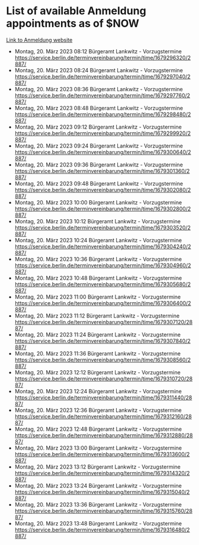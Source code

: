# List of available Anmeldung appointments as of $NOW
[Link to Anmeldung website](https://service.berlin.de/terminvereinbarung/termin/tag.php?termin=1&anliegen[]=120686&dienstleisterlist=122210,122217,327316,122219,327312,122227,327314,122231,327346,122243,327348,122254,122252,329742,122260,329745,122262,329748,122271,327278,122273,327274,122277,327276,330436,122280,327294,122282,327290,122284,327292,122291,327270,122285,327266,122286,327264,122296,327268,150230,329760,122297,327286,122294,327284,122312,329763,122314,329775,122304,327330,122311,327334,122309,327332,317869,122281,327352,122279,329772,122283,122276,327324,122274,327326,122267,329766,122246,327318,122251,327320,122257,327322,122208,327298,122226,327300&herkunft=http%3A%2F%2Fservice.berlin.de%2Fdienstleistung%2F120686%2F)
- Montag, 20. März 2023 08:12 Bürgeramt Lankwitz - Vorzugstermine https://service.berlin.de/terminvereinbarung/termin/time/1679296320/2887/
- Montag, 20. März 2023 08:24 Bürgeramt Lankwitz - Vorzugstermine https://service.berlin.de/terminvereinbarung/termin/time/1679297040/2887/
- Montag, 20. März 2023 08:36 Bürgeramt Lankwitz - Vorzugstermine https://service.berlin.de/terminvereinbarung/termin/time/1679297760/2887/
- Montag, 20. März 2023 08:48 Bürgeramt Lankwitz - Vorzugstermine https://service.berlin.de/terminvereinbarung/termin/time/1679298480/2887/
- Montag, 20. März 2023 09:12 Bürgeramt Lankwitz - Vorzugstermine https://service.berlin.de/terminvereinbarung/termin/time/1679299920/2887/
- Montag, 20. März 2023 09:24 Bürgeramt Lankwitz - Vorzugstermine https://service.berlin.de/terminvereinbarung/termin/time/1679300640/2887/
- Montag, 20. März 2023 09:36 Bürgeramt Lankwitz - Vorzugstermine https://service.berlin.de/terminvereinbarung/termin/time/1679301360/2887/
- Montag, 20. März 2023 09:48 Bürgeramt Lankwitz - Vorzugstermine https://service.berlin.de/terminvereinbarung/termin/time/1679302080/2887/
- Montag, 20. März 2023 10:00 Bürgeramt Lankwitz - Vorzugstermine https://service.berlin.de/terminvereinbarung/termin/time/1679302800/2887/
- Montag, 20. März 2023 10:12 Bürgeramt Lankwitz - Vorzugstermine https://service.berlin.de/terminvereinbarung/termin/time/1679303520/2887/
- Montag, 20. März 2023 10:24 Bürgeramt Lankwitz - Vorzugstermine https://service.berlin.de/terminvereinbarung/termin/time/1679304240/2887/
- Montag, 20. März 2023 10:36 Bürgeramt Lankwitz - Vorzugstermine https://service.berlin.de/terminvereinbarung/termin/time/1679304960/2887/
- Montag, 20. März 2023 10:48 Bürgeramt Lankwitz - Vorzugstermine https://service.berlin.de/terminvereinbarung/termin/time/1679305680/2887/
- Montag, 20. März 2023 11:00 Bürgeramt Lankwitz - Vorzugstermine https://service.berlin.de/terminvereinbarung/termin/time/1679306400/2887/
- Montag, 20. März 2023 11:12 Bürgeramt Lankwitz - Vorzugstermine https://service.berlin.de/terminvereinbarung/termin/time/1679307120/2887/
- Montag, 20. März 2023 11:24 Bürgeramt Lankwitz - Vorzugstermine https://service.berlin.de/terminvereinbarung/termin/time/1679307840/2887/
- Montag, 20. März 2023 11:36 Bürgeramt Lankwitz - Vorzugstermine https://service.berlin.de/terminvereinbarung/termin/time/1679308560/2887/
- Montag, 20. März 2023 12:12 Bürgeramt Lankwitz - Vorzugstermine https://service.berlin.de/terminvereinbarung/termin/time/1679310720/2887/
- Montag, 20. März 2023 12:24 Bürgeramt Lankwitz - Vorzugstermine https://service.berlin.de/terminvereinbarung/termin/time/1679311440/2887/
- Montag, 20. März 2023 12:36 Bürgeramt Lankwitz - Vorzugstermine https://service.berlin.de/terminvereinbarung/termin/time/1679312160/2887/
- Montag, 20. März 2023 12:48 Bürgeramt Lankwitz - Vorzugstermine https://service.berlin.de/terminvereinbarung/termin/time/1679312880/2887/
- Montag, 20. März 2023 13:00 Bürgeramt Lankwitz - Vorzugstermine https://service.berlin.de/terminvereinbarung/termin/time/1679313600/2887/
- Montag, 20. März 2023 13:12 Bürgeramt Lankwitz - Vorzugstermine https://service.berlin.de/terminvereinbarung/termin/time/1679314320/2887/
- Montag, 20. März 2023 13:24 Bürgeramt Lankwitz - Vorzugstermine https://service.berlin.de/terminvereinbarung/termin/time/1679315040/2887/
- Montag, 20. März 2023 13:36 Bürgeramt Lankwitz - Vorzugstermine https://service.berlin.de/terminvereinbarung/termin/time/1679315760/2887/
- Montag, 20. März 2023 13:48 Bürgeramt Lankwitz - Vorzugstermine https://service.berlin.de/terminvereinbarung/termin/time/1679316480/2887/
